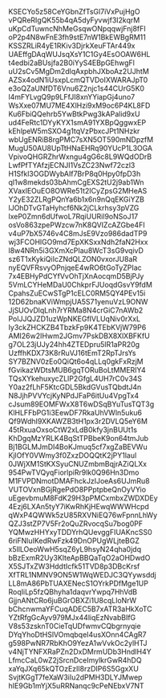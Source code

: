 KSECYo5z58CeYGbnZfTsGl7iVxPujHgO
vPQReRIgQK55b4qA5dyFyvwjf3I2kqrM
uKpCdTuwncNhMeGsqwONpqqwjFnj8fFI
oP2p4N8wFnE3fh9stE7nW1BkEWBgRM11
KSSZRLiR4yE1RKiv3DjrkXeuFTAr449x
UAEffgDAqWUJsqXsY1C1Gy4EsOOAW6HL
t4edbi2aBUsjfa2B0iYyS4EBpGEhwgFl
uU2sCv5MgDm2dlqAxpbhJXboAz2UJhtM
AZSx4odN1iUsxpLcmQTVDoIXWARAJpT0
e3oQZaUNfDT6Vnu6Z2njc1s44CUrG5K0
l4mFYLvgQ9p9LFfJI8xnYYiapGj4uno7
WsXxe07MU7ME4XlHzi9xM9oc6P4KL8FD
Ku6FbiQQehrb5YwBtkPwg3kAPalid9xU
ud4FeRtc1DYyKYX1smA91YXBpQggwxEP
kEhlpeW5mSXO4g1tqVzPbxcJPt1NHzkr
wbUgENRiB8rgPMC7sXN5OT590mNDpzfM
MugU50AU8UpTtHNaEHRq90YUcP1L3OGA
VpivoQHGRZhrWxngu4gG6c8L9WQdODrB
LwfPfTYAfzjECNJI1VsZC23Nwf72czl3
H1Sfkl3OGDWybAIf7BrP8q0Hpy0fpD3h
ql1w8mekds03bAhmCgEXS2tU2j9ab1Wn
XVaxlEOuEO8OWRe51t2ICyZpsG2MHeAS
Y2yE32ZLRgPQnYa6b1x6n9nQqEKGiYZB
lJOhDTvGTaHyhcf6Nk2jCLkrhsy3pVZG
lxeP0Zmn6dUfwoL7RqiUURil9oNSoJ17
osVo863zpePWzcw7nK8QVIZcAZGbe4FI
v4uP7bX5746v4C8mJsE9Vzo986dadTP9
wj3FCOHlGO9md7EpXKSxxNdh2faN2Hxx
l8w4NRn5i3GXmXcPIau8WcT3sG9vqivD
sz6T1xKykiQiIcZNdQLZON0vxorJU8aR
nyEQVFRsvyOPnjqeE4wRO6tGoTyZPIac
7x4EBHyPdCYfVvOhTjXnAocqmD5BjPJy
5VmLCYHeMDaU0ChkprFJUoqdGsvY9fdM
CpahsZuECwSTgP1cELC0RM5QY4PEv15i
12D62bnaKViWmpjUA5S71yenuVzL9ONW
JjSUOvDlqLnh7rYRMa8N4crGiC7nAWb2
PolJJQJZD1uzWpNKEGfIVLUqNiv0rXxL
Iy3ckZHCKZB4TbzkFp9K4TEbKVjW79P6
AMI26w2IHwm2JGmv7PskDBX8XlXBFKfU
g7OL23jUJy24hh4ZTEDpru5lR1aPR20g
UzffhKDX73K8rRuVJ16tEmT2RpTJrsYs
SY7BZNV0zEo0QiQt6o4qLLq0gkFxRzjM
fGvikazWDtsMUB6gqTORuBoLtMMERIY4
TQsXYkehuxycZLlP2GfgL4UH7rC0v34S
Y0az2fLhF5KtcGDL5BkdGVusTQbdtJ4n
N8JjhPVVYcjKyNPdJFaP6itUu4VpgTx4
cJsum89EOMFWxX8T6wDSqBYuTusTQT3g
KlHLFFbPG1i3EewDF7RkaUhVWln5uku6
Qf9WdhI9XKAWZB3tH1px3r2DVLQ5eY6M
45tRxuaOxsoCtW2xLdB0kfy3jnBUUt1s
KhDgqMzYRLK4BqStTPBbeK9on64tmJub
Bj1BGLMJmDI4BoKJmuq5cf7xgZaBEVWu
KjlOfY0VWmy3f0ZxzDOQQtK2jPY1laul
0JWjXM1StKXSyuCNUZmbmBqjrAZiQLXx
954PwTVQyqFiorlpiRr9lk0Q96Hn3Dmo
M1FVPDNmotDMAFhckJzIJoeAs6UJmRu8
VUTOVxnBGjRgePdO8PPptpbeQnOyVYio
uEgevbmuM8FdK29H3pPMCxmbxZWDXDEy
4Ezj6LXAn5tyY7iKwRhKjHEwqWWWHcpd
qWxP4QWWk5zU85RXVNiEQ76wFpnnLhWy
QZJ3stZP7V5Fr2oQuZRvocqSu7bog0PF
YQMwzHHYxyTDDYrhQUevggFIUAKncSS0
6riFNluIKedRwFzk49DnOPUgWLjteBGZ
x5IlLOeoWwH5sqZ6yL9hsyN24qha0jdq
bBzExmR2Uy3KlteApBBQaTqO2aOHDwdO
X5SJTxZW3HddtIcfk51TVD8p3DBcKrsf
XfTRL1NMNV9ON5W1WqWEDJC3QYywsddj
LL8mA86PbTUAXENecS1OYrkPDfMge1UP
RoqIiLp5fzQBhyha1daqvrYwpq7HhVdB
GjjnANtCRo6juBGrOBXZi1U8cqLloNrW
bChcnwmaYFCuqADEC5B7xATR3aHkXoTC
YZtRfgGcAyv979MJx44liqEzNvabBIfG
V8s53zsknT0CieTqUDfwmvCQbgrnyqie
DYqYhoDtHSlVOmqbqeI4usXOnn4CAgR7
g598PwNR7RbKhO9YezA1wVvkOc2ylHTJ
v4NjTYNFXRaPZn2DxDMrmUDb3HndlH4Y
LfmcCaL0wZ2jSrcnDceImylkrGwR4hDQ
xaYqJXq65kQTOzEzIl8rzDIP6S5GgxXU
SvjtKGgT7feXaW3iIu2dPMH3DLYJMwep
hIE9Gb1mYjX5uRRNanqc9cPeNEbxV7NT
